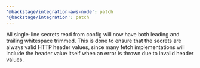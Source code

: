 ```yaml
---
'@backstage/integration-aws-node': patch
'@backstage/integration': patch
---
```


All single-line secrets read from config will now have both leading and trailing whitespace trimmed. This is done to ensure that the secrets are always valid HTTP header values, since many fetch implementations will include the header value itself when an error is thrown due to invalid header values.
